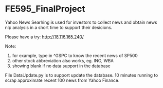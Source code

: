 # FE595_FinalProject

Yahoo News Searhing is used for investors to collect news and obtain news nlp analysis in a short time to support their desicions.

Please have a try: 
http://18.116.165.240/

Note:
1. for example, type in ^GSPC to know the recent news of SP500
2. other stock abbreviation also works, eg. INO, WBA
3. showing blank if no data support in the database


File DataUpdate.py is to support update the database. 10 minutes running to scrap approximate recent 100 news from Yahoo Finance.

